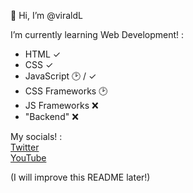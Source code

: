 👋 Hi, I’m @viraldL

I’m currently learning Web Development! :
- HTML ✓
- CSS ✓
- JavaScript 🕑 / ✓
- CSS Frameworks 🕑
- JS Frameworks ❌
- "Backend" ❌

My socials! :  
[Twitter](https://twitter.com/viraldl)  
[YouTube](https://www.youtube.com/channel/UC4M723zhqrR1Mfy0A0ckqyA)

(I will improve this README later!)
<!---
viraldL/viraldL is a ✨ special ✨ repository because its `README.md` (this file) appears on your GitHub profile.
You can click the Preview link to take a look at your changes.
--->

